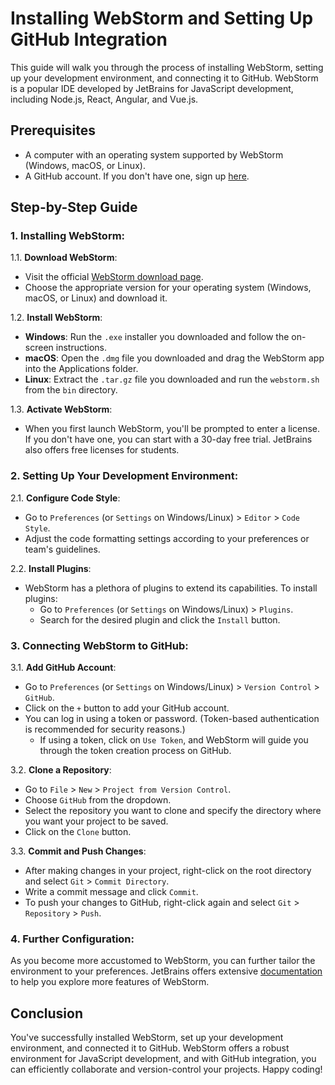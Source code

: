 # Installing WebStorm and Setting Up GitHub Integration

This guide will walk you through the process of installing WebStorm, setting up your development environment, and connecting it to GitHub. WebStorm is a popular IDE developed by JetBrains for JavaScript development, including Node.js, React, Angular, and Vue.js.

## Prerequisites

- A computer with an operating system supported by WebStorm (Windows, macOS, or Linux).
- A GitHub account. If you don't have one, sign up [here](https://github.com/).

## Step-by-Step Guide

### 1. Installing WebStorm:

1.1. **Download WebStorm**:
- Visit the official [WebStorm download page](https://www.jetbrains.com/webstorm/download/).
- Choose the appropriate version for your operating system (Windows, macOS, or Linux) and download it.

1.2. **Install WebStorm**:

- **Windows**: Run the `.exe` installer you downloaded and follow the on-screen instructions.
- **macOS**: Open the `.dmg` file you downloaded and drag the WebStorm app into the Applications folder.
- **Linux**: Extract the `.tar.gz` file you downloaded and run the `webstorm.sh` from the `bin` directory.

1.3. **Activate WebStorm**:
- When you first launch WebStorm, you'll be prompted to enter a license. If you don't have one, you can start with a 30-day free trial. JetBrains also offers free licenses for students.

### 2. Setting Up Your Development Environment:

2.1. **Configure Code Style**:
- Go to `Preferences` (or `Settings` on Windows/Linux) > `Editor` > `Code Style`.
- Adjust the code formatting settings according to your preferences or team's guidelines.

2.2. **Install Plugins**:
- WebStorm has a plethora of plugins to extend its capabilities. To install plugins:
  - Go to `Preferences` (or `Settings` on Windows/Linux) > `Plugins`.
  - Search for the desired plugin and click the `Install` button.

### 3. Connecting WebStorm to GitHub:

3.1. **Add GitHub Account**:
- Go to `Preferences` (or `Settings` on Windows/Linux) > `Version Control` > `GitHub`.
- Click on the `+` button to add your GitHub account.
- You can log in using a token or password. (Token-based authentication is recommended for security reasons.)
  - If using a token, click on `Use Token`, and WebStorm will guide you through the token creation process on GitHub.

3.2. **Clone a Repository**:
- Go to `File` > `New` > `Project from Version Control`.
- Choose `GitHub` from the dropdown.
- Select the repository you want to clone and specify the directory where you want your project to be saved.
- Click on the `Clone` button.

3.3. **Commit and Push Changes**:
- After making changes in your project, right-click on the root directory and select `Git` > `Commit Directory`.
- Write a commit message and click `Commit`.
- To push your changes to GitHub, right-click again and select `Git` > `Repository` > `Push`.

### 4. Further Configuration:

As you become more accustomed to WebStorm, you can further tailor the environment to your preferences. JetBrains offers extensive [documentation](https://www.jetbrains.com/webstorm/documentation/documentation.html) to help you explore more features of WebStorm.

## Conclusion

You've successfully installed WebStorm, set up your development environment, and connected it to GitHub. WebStorm offers a robust environment for JavaScript development, and with GitHub integration, you can efficiently collaborate and version-control your projects. Happy coding!